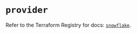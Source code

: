 # `provider`

Refer to the Terraform Registry for docs: [`snowflake`](https://registry.terraform.io/providers/snowflake-labs/snowflake/0.83.1/docs).
